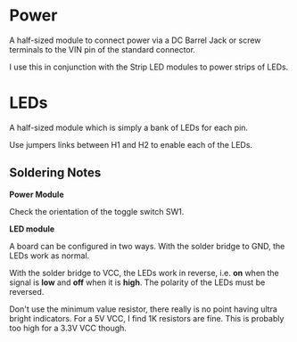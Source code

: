 Power
=====

A half-sized module to connect power via a DC Barrel Jack or screw terminals to the VIN pin of the standard connector.

I use this in conjunction with the Strip LED modules to power strips of LEDs.

LEDs
====

A half-sized module which is simply a bank of LEDs for each pin.

Use jumpers links between H1 and H2 to enable each of the LEDs.

## Soldering Notes

**Power Module**

Check the orientation of the toggle switch SW1.

**LED module**

A board can be configured in two ways.
With the solder bridge to GND, the LEDs work as normal.

With the solder bridge to VCC, the LEDs work in reverse, i.e. **on** when the signal is **low** and **off** when it is **high**.
The polarity of the LEDs must be reversed.

Don't use the minimum value resistor, there really is no point having ultra bright indicators.
For a 5V VCC, I find 1K resistors are fine. This is probably too high for a 3.3V VCC though.

